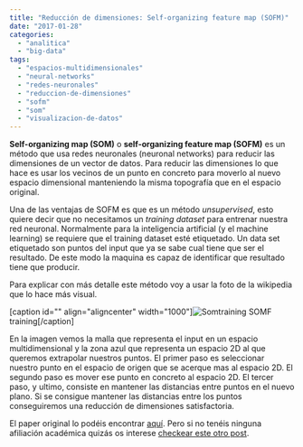 ```yaml
---
title: "Reducción de dimensiones: Self-organizing feature map (SOFM)"
date: "2017-01-28"
categories: 
  - "analitica"
  - "big-data"
tags: 
  - "espacios-multidimensionales"
  - "neural-networks"
  - "redes-neuronales"
  - "reduccion-de-dimensiones"
  - "sofm"
  - "som"
  - "visualizacion-de-datos"
---
```


**Self-organizing map (SOM)** o **self-organizing feature map (SOFM)** es un método que usa redes neuronales (neuronal networks) para reducir las dimensiones de un vector de datos. Para reducir las dimensiones lo que hace es usar los vecinos de un punto en concreto para moverlo al nuevo espacio dimensional manteniendo la misma topografía que en el espacio original.

Una de las ventajas de SOFM es que es un método _unsupervised_, esto quiere decir que no necesitamos un _training dataset_ para entrenar nuestra red neuronal. Normalmente para la inteligencia artificial (y el machine learning) se requiere que el training dataset esté etiquetado. Un data set etiquetado son puntos del input que ya se sabe cual tiene que ser el resultado. De este modo la maquina es capaz de identificar que resultado tiene que producir.

Para explicar con más detalle este método voy a usar la foto de la wikipedia que lo hace más visual.

\[caption id="" align="aligncenter" width="1000"\]![Somtraining](https://upload.wikimedia.org/wikipedia/commons/9/91/Somtraining.svg) SOMF training\[/caption\]

En la imagen vemos la malla que representa el input en un espacio multidimensional y la zona azul que representa un espacio 2D al que queremos extrapolar nuestros puntos. El primer paso es seleccionar nuestro punto en el espacio de origen que se acerque mas al espacio 2D. El segundo paso es mover ese punto en concreto al espacio 2D. El tercer paso, y ultimo, consiste en mantener las distancias entre puntos en el nuevo plano. Si se consigue mantener las distancias entre los puntos conseguiremos una reducción de dimensiones satisfactoria.

El paper original lo podéis encontrar [aquí](http://link.springer.com/article/10.1007%2FBF00288907). Pero si no tenéis ninguna afiliación académica quizás os interese [checkear este otro post](http://rocreguant.com/consigue-todos-las-publicaciones-cientificas-que-quieras/957/).
